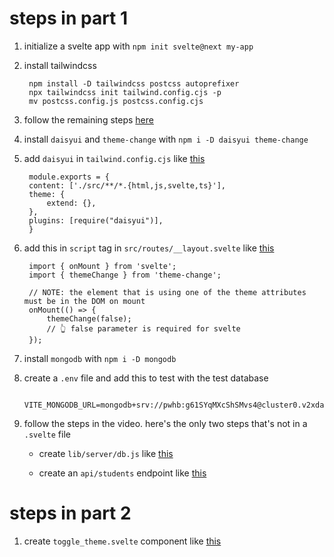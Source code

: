 # steps in part 1

1. initialize a svelte app with
   `npm init svelte@next my-app`

2. install tailwindcss

        npm install -D tailwindcss postcss autoprefixer
        npx tailwindcss init tailwind.config.cjs -p
        mv postcss.config.js postcss.config.cjs

3. follow the remaining steps [here](https://tailwindcss.com/docs/guides/sveltekit)

4. install `daisyui` and `theme-change` with
   `npm i -D daisyui theme-change`

5. add `daisyui` in `tailwind.config.cjs` like [this](https://github.com/rfbroccoli/class-website/blob/part1/tailwind.config.cjs)

        module.exports = {
        content: ['./src/**/*.{html,js,svelte,ts}'],
        theme: {
            extend: {},
        },
        plugins: [require("daisyui")],
        }



6. add this in `script` tag in `src/routes/__layout.svelte` like [this](https://github.com/rfbroccoli/class-website/blob/part1/src/routes/__layout.svelte)

        import { onMount } from 'svelte';
        import { themeChange } from 'theme-change';

        // NOTE: the element that is using one of the theme attributes must be in the DOM on mount
        onMount(() => {
            themeChange(false);
            // 👆 false parameter is required for svelte
        });

7. install `mongodb` with `npm i -D mongodb`

8. create a `.env` file and add this to test with the test database

        VITE_MONGODB_URL=mongodb+srv://pwhb:g61SYqMXcShSMvs4@cluster0.v2xda.mongodb.net/test


9. follow the steps in the video. here's the only two steps that's not in a `.svelte` file
    - create `lib/server/db.js` like [this](https://github.com/rfbroccoli/class-website/blob/part1/src/lib/server/db.js)

    - create an `api/students` endpoint like [this](https://github.com/rfbroccoli/class-website/blob/part1/src/routes/api/students.js)



# steps in part 2

1. create `toggle_theme.svelte` component like [this]()